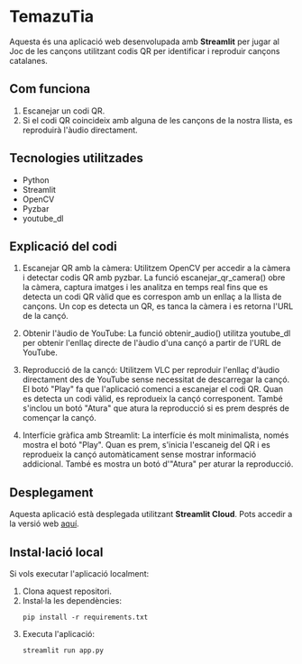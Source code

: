 # TemazuTia
Aquesta és una aplicació web desenvolupada amb **Streamlit** per jugar al Joc de les cançons utilitzant codis QR per identificar i reproduir cançons catalanes.

## Com funciona

1. Escanejar un codi QR.
2. Si el codi QR coincideix amb alguna de les cançons de la nostra llista, es reproduirà l'àudio directament.

## Tecnologies utilitzades

- Python
- Streamlit
- OpenCV
- Pyzbar
- youtube_dl

## Explicació del codi
1. Escanejar QR amb la càmera:
Utilitzem OpenCV per accedir a la càmera i detectar codis QR amb pyzbar.
La funció escanejar_qr_camera() obre la càmera, captura imatges i les analitza en temps real fins que es detecta un codi QR vàlid que es correspon amb un enllaç a la llista de cançons.
Un cop es detecta un QR, es tanca la càmera i es retorna l'URL de la cançó.

2. Obtenir l'àudio de YouTube:
La funció obtenir_audio() utilitza youtube_dl per obtenir l'enllaç directe de l'àudio d'una cançó a partir de l'URL de YouTube.

3. Reproducció de la cançó:
Utilitzem VLC per reproduir l'enllaç d'àudio directament des de YouTube sense necessitat de descarregar la cançó.
El botó "Play" fa que l'aplicació comenci a escanejar el codi QR. Quan es detecta un codi vàlid, es reprodueix la cançó corresponent.
També s'inclou un botó "Atura" que atura la reproducció si es prem després de començar la cançó.

4. Interfície gràfica amb Streamlit:
La interfície és molt minimalista, només mostra el botó "Play". Quan es prem, s'inicia l'escaneig del QR i es reprodueix la cançó automàticament sense mostrar informació addicional.
També es mostra un botó d'"Atura" per aturar la reproducció.



## Desplegament

Aquesta aplicació està desplegada utilitzant **Streamlit Cloud**. Pots accedir a la versió web [aquí](enllaç_de_la_teva_aplicació).

## Instal·lació local

Si vols executar l'aplicació localment:

1. Clona aquest repositori.
2. Instal·la les dependències:
    ```
    pip install -r requirements.txt
    ```
3. Executa l'aplicació:
    ```
    streamlit run app.py
    ```



